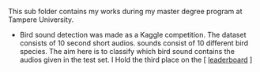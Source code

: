
This sub folder contains my works during my master degree program at Tampere University.
- Bird sound detection was made as a Kaggle competition. The dataset consists of 10 second short audios. sounds consist of 10 different bird species. The aim here is to classify which bird sound contains the audios given in the test set. I Hold the third place on the \[ [leaderboard](https://www.kaggle.com/competitions/bird-audio-detection/leaderboard) ]  


